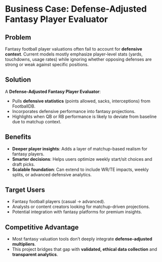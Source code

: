 # Business Case: Defense-Adjusted Fantasy Player Evaluator

## Problem
Fantasy football player valuations often fail to account for **defensive context**. Current models mostly emphasize player-level stats (yards, touchdowns, usage rates) while ignoring whether opposing defenses are strong or weak against specific positions.

## Solution
A **Defense-Adjusted Fantasy Player Evaluator**:
- Pulls **defensive statistics** (points allowed, sacks, interceptions) from FootballDB.
- Incorporates defensive performance into fantasy projections.
- Highlights when QB or RB performance is likely to deviate from baseline due to matchup context.

## Benefits
- **Deeper player insights**: Adds a layer of matchup-based realism for fantasy players.
- **Smarter decisions**: Helps users optimize weekly start/sit choices and draft picks.
- **Scalable foundation**: Can extend to include WR/TE impacts, weekly splits, or advanced defensive analytics.

## Target Users
- Fantasy football players (casual → advanced).
- Analysts or content creators looking for matchup-driven projections.
- Potential integration with fantasy platforms for premium insights.

## Competitive Advantage
- Most fantasy valuation tools don’t deeply integrate **defense-adjusted multipliers**.
- This project bridges that gap with **validated, ethical data collection** and **transparent analytics**.
